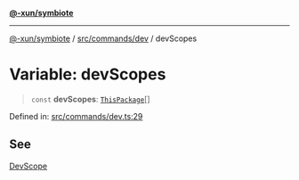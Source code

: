 [**@-xun/symbiote**](../../../../README.md)

***

[@-xun/symbiote](../../../../README.md) / [src/commands/dev](../README.md) / devScopes

# Variable: devScopes

> `const` **devScopes**: [`ThisPackage`](../../../configure/enumerations/ThisPackageGlobalScope.md#thispackage)[]

Defined in: [src/commands/dev.ts:29](https://github.com/Xunnamius/symbiote/blob/49eb9bd7563e40ea52da5a2140cfd27942428d9e/src/commands/dev.ts#L29)

## See

[DevScope](../../../configure/enumerations/ThisPackageGlobalScope.md)
